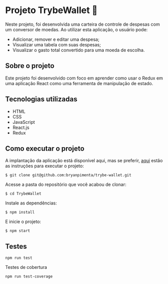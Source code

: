 # Projeto TrybeWallet 💸​
Neste projeto, foi desenvolvida uma carteira de controle de despesas com um conversor de moedas. Ao utilizar esta aplicação, o usuário pode:

- Adicionar, remover e editar uma despesa;
- Visualizar uma tabela com suas despesas;
- Visualizar o gasto total convertido para uma moeda de escolha.

  

## Sobre o projeto

Este projeto foi desenvolvido com foco em aprender como usar o Redux em uma aplicação React como uma ferramenta de manipulação de estado.

## Tecnologias utilizadas
  * HTML
  * CSS
  * JavaScript
  * React.js
  * Redux


## Como executar o projeto

A implantação da aplicação está disponível aqui, mas se preferir, [aqui]() estão as instruções para executar o projeto:
```
$ git clone git@github.com:bryanpimenta/trybe-wallet.git
```
Acesse a pasta do repositório que você acabou de clonar:
```
$ cd TrybeWallet
```
Instale as dependências:
```
$ npm install
```
E inicie o projeto:
```
$ npm start
```

## Testes
```
npm run test
```
Testes de cobertura
```
npm run test-coverage
```

